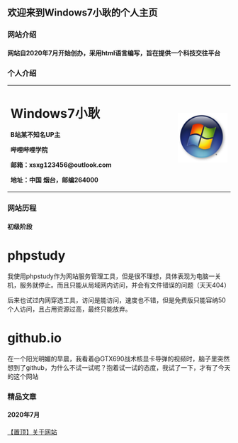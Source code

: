 ## 欢迎来到Windows7小耿的个人主页

### 网站介绍

#### 网站自2020年7月开始创办，采用html语言编写，旨在提供一个科技交往平台

### 个人介绍
<table border="0">
  <tr>
    <td width="75%">
      <h1>Windows7小耿</h1>
      <p><b>B站某不知名UP主</b></p>
      <p><b>哔哩哔哩学院</b></p>
      <p><b>邮箱：xsxg123456@outlook.com</b></p>
      <p><b>地址：中国 烟台，邮编264000</b></p>
    </td>
    <td width="25%">
      <img src="Windows7.jpg" width="100%">    
    </td>
  </tr>
</table>

### 网站历程

#### 初级阶段

<tr>
 <td width="75%">
   <h1>phpstudy</h1>
   <P><a>我使用phpstudy作为网站服务管理工具，但是很不理想，具体表现为电脑一关机，服务就停止。而且只能从局域网内访问，并会有文件错误的问题（天天404）</a></p>
   <p><a>后来也试过内网穿透工具，访问是能访问，速度也不错，但是免费版只能容纳50个人访问，且占用资源过高，最终只能放弃。</a></p>
   <h1>github.io</h1>
   <p><a>在一个阳光明媚的早晨，我看着@GTX690战术核显卡导弹的视频时，脑子里突然想到了github，为什么不试一试呢？抱着试一试的态度，我试了一下，才有了今天的这个网站</a></p>
  </td>
 </tr>
 
 ### 精品文章
 #### 2020年7月
 
<a href="0.md">【置顶】关于网站</a>
